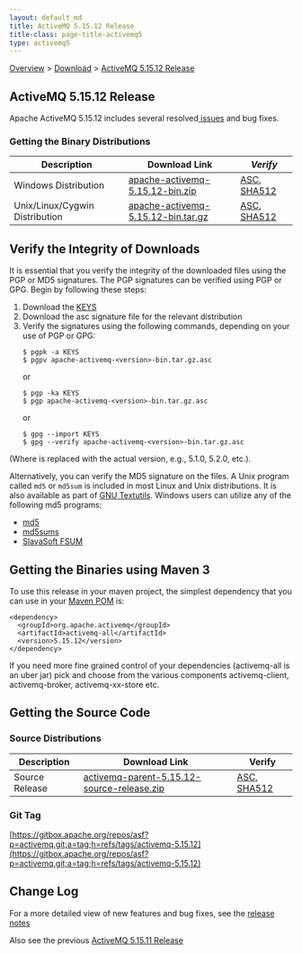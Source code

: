 ```yaml
---
layout: default_md
title: ActiveMQ 5.15.12 Release 
title-class: page-title-activemq5
type: activemq5
---
```


[Overview](overview) > [Download](download) > [ActiveMQ 5.15.12 Release](activemq-51512-release)

ActiveMQ 5.15.12 Release
-----------------------

Apache ActiveMQ 5.15.12 includes several resolved[ issues](https://issues.apache.org/jira/secure/ReleaseNote.jspa?projectId=12311210&version=12346500) and bug fixes.

### Getting the Binary Distributions

Description|Download Link|_Verify_
---|---|---
Windows Distribution|[apache-activemq-5.15.12-bin.zip](https://archive.apache.org/dist/activemq/5.15.12/apache-activemq-5.15.12-bin.zip)|[ASC](https://archive.apache.org/dist/activemq/5.15.12/apache-activemq-5.15.12-bin.zip.asc), [SHA512](https://archive.apache.org/dist/activemq/5.15.12/apache-activemq-5.15.12-bin.zip.sha512)
Unix/Linux/Cygwin Distribution|[apache-activemq-5.15.12-bin.tar.gz](https://archive.apache.org/dist/activemq/5.15.12/apache-activemq-5.15.12-bin.tar.gz)|[ASC](https://archive.apache.org/dist/activemq/5.15.12/apache-activemq-5.15.12-bin.tar.gz.asc), [SHA512](https://archive.apache.org/dist/activemq/5.15.12/apache-activemq-5.15.12-bin.tar.gz.sha512)

Verify the Integrity of Downloads
---------------------------------

It is essential that you verify the integrity of the downloaded files using the PGP or MD5 signatures. The PGP signatures can be verified using PGP or GPG. Begin by following these steps:

1.  Download the [KEYS](http://www.apache.org/dist/activemq/KEYS)
2.  Download the asc signature file for the relevant distribution
3.  Verify the signatures using the following commands, depending on your use of PGP or GPG:
    ```
    $ pgpk -a KEYS
    $ pgpv apache-activemq-<version>-bin.tar.gz.asc
    ```
    or
    ```
    $ pgp -ka KEYS
    $ pgp apache-activemq-<version>-bin.tar.gz.asc
    ```
    or
    ```
    $ gpg --import KEYS
    $ gpg --verify apache-activemq-<version>-bin.tar.gz.asc
    ```

(Where <version> is replaced with the actual version, e.g., 5.1.0, 5.2.0, etc.).

Alternatively, you can verify the MD5 signature on the files. A Unix program called `md5` or `md5sum` is included in most Linux and Unix distributions. It is also available as part of [GNU Textutils](http://www.gnu.org/software/textutils/textutils.html). Windows users can utilize any of the following md5 programs:

*   [md5](http://www.fourmilab.ch/md5/)
*   [md5sums](http://www.pc-tools.net/win32/md5sums/)
*   [SlavaSoft FSUM](http://www.slavasoft.com/fsum/)

Getting the Binaries using Maven 3
----------------------------------

To use this release in your maven project, the simplest dependency that you can use in your [Maven POM](http://maven.apache.org/guides/introduction/introduction-to-the-pom.html) is:
```
<dependency>
  <groupId>org.apache.activemq</groupId>
  <artifactId>activemq-all</artifactId>
  <version>5.15.12</version>
</dependency>
```
If you need more fine grained control of your dependencies (activemq-all is an uber jar) pick and choose from the various components activemq-client, activemq-broker, activemq-xx-store etc.

Getting the Source Code
-----------------------

### Source Distributions

Description|Download Link|Verify
---|---|---
Source Release|[activemq-parent-5.15.12-source-release.zip](https://archive.apache.org/dist/activemq/5.15.12/activemq-parent-5.15.12-source-release.zip)|[ASC](https://archive.apache.org/dist/activemq/5.15.12/activemq-parent-5.15.12-source-release.zip.asc), [SHA512](https://archive.apache.org/dist/activemq/5.15.12/activemq-parent-5.15.12-source-release.zip.sha512)

### Git Tag

[https://gitbox.apache.org/repos/asf?p=activemq.git;a=tag;h=refs/tags/activemq-5.15.12](https://gitbox.apache.org/repos/asf?p=activemq.git;a=tag;h=refs/tags/activemq-5.15.12)

Change Log
----------

For a more detailed view of new features and bug fixes, see the [release notes](https://issues.apache.org/jira/secure/ReleaseNote.jspa?projectId=12311210&version=12346500)

Also see the previous [ActiveMQ 5.15.11 Release](activemq-51511-release)
